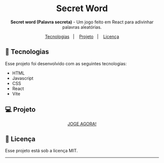 <h1 align="center"> Secret Word</h1>

<p align="center">
<b>Secret word (Palavra secreta)</b> - Um jogo feito em React para adivinhar palavras aleatórias.

<p align="center">
  <a href="#-tecnologias">Tecnologias</a>&nbsp;&nbsp;&nbsp;|&nbsp;&nbsp;&nbsp;
  <a href="#-projeto">Projeto</a>&nbsp;&nbsp;&nbsp;|&nbsp;&nbsp;&nbsp;
  <a href="#memo-licença">Licença</a>
</p>



## 🚀 Tecnologias

Esse projeto foi desenvolvido com as seguintes tecnologias:

- HTML 
- Javascript
- CSS
- React
- Vite

## 💻 Projeto

<p align="center">
 <a href='https://secret-word-game-omega.vercel.app/'> JOGE AGORA!</a>
  <br>
  
## :memo: Licença

Esse projeto está sob a licença MIT.

---
